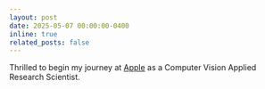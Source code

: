 ```yaml
---
layout: post
date: 2025-05-07 00:00:00-0400
inline: true
related_posts: false
---
```


Thrilled to begin my journey at [Apple](https://machinelearning.apple.com/) as a Computer Vision Applied Research Scientist.